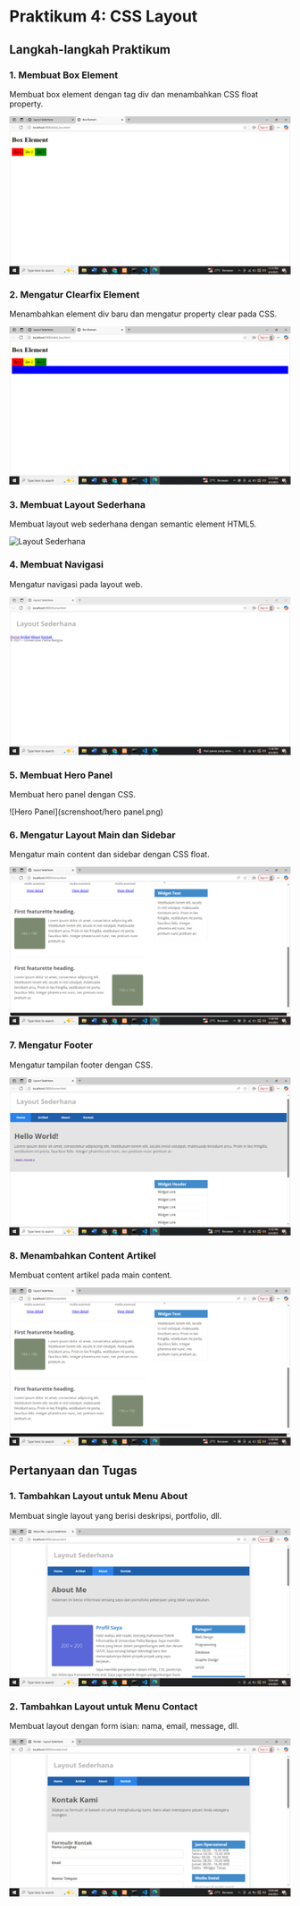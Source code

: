 # Praktikum 4: CSS Layout

## Langkah-langkah Praktikum

### 1. Membuat Box Element
Membuat box element dengan tag div dan menambahkan CSS float property.

![Box Element](screnshoot/box-element.png)

### 2. Mengatur Clearfix Element
Menambahkan element div baru dan mengatur property clear pada CSS.

![Clearfix](screnshoot/clearfix.png)

### 3. Membuat Layout Sederhana
Membuat layout web sederhana dengan semantic element HTML5.

![Layout Sederhana](screnshoot/layout )

### 4. Membuat Navigasi
Mengatur navigasi pada layout web.

![Navigasi](screnshoot/navigasi.png)

### 5. Membuat Hero Panel
Membuat hero panel dengan CSS.

![Hero Panel](screnshoot/hero panel.png)

### 6. Mengatur Layout Main dan Sidebar
Mengatur main content dan sidebar dengan CSS float.

![main sidebar](screnshoot/artikel.png)


### 7. Mengatur Footer
Mengatur tampilan footer dengan CSS.

![Footer](screnshoot/footer.png)


### 8. Menambahkan Content Artikel
Membuat content artikel pada main content.

![Artikel](screnshoot/artikel.png)

## Pertanyaan dan Tugas

### 1. Tambahkan Layout untuk Menu About
Membuat single layout yang berisi deskripsi, portfolio, dll.

![About](screnshoot/about.png)

### 2. Tambahkan Layout untuk Menu Contact
Membuat layout dengan form isian: nama, email, message, dll.

![Contact](screnshoot/contact.png)
